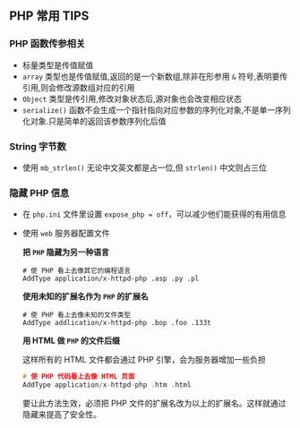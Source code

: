 ## PHP 常用 TIPS

### PHP 函数传参相关

* 标量类型是传值赋值 
* `array` 类型也是传值赋值,返回的是一个新数组,除非在形参用 `&` 符号,表明要传引用,则会修改源数组对应的引用
* `Object` 类型是传引用,修改对象状态后,源对象也会改变相应状态
* `serialize()` 函数不会生成一个指针指向对应参数的序列化对象,不是单一序列化对象.只是简单的返回该参数序列化后值

### String 字节数

* 使用 `mb_strlen()` 无论中文英文都是占一位,但 `strlen()` 中文则占三位

### 隐藏 PHP 信息

* 在 `php.ini` 文件里设置 `expose_php = off`，可以减少他们能获得的有用信息

* 使用 `web` 服务器配置文件

  **把 `PHP` 隐藏为另一种语言**

  ```nginx
  # 使 PHP 看上去像其它的编程语言
  AddType application/x-httpd-php .asp .py .pl
  ```

  **使用未知的扩展名作为 `PHP` 的扩展名**

  ```nginx
  # 使 PHP 看上去像未知的文件类型
  AddType addlication/x-httpd-php .bop .foo .133t
  ```

  **用 HTML 做 `PHP` 的文件后缀**

  这样所有的 HTML 文件都会通过 PHP 引擎，会为服务器增加一些负担

  ```c
  # 使 PHP 代码看上去像 HTML 页面
  AddType application/x-httpd-php .htm .html
  ```

  要让此方法生效，必须把 PHP 文件的扩展名改为以上的扩展名。这样就通过隐藏来提高了安全性。

  